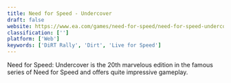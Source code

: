 ```yaml
---
title: Need for Speed - Undercover
draft: false 
website: https://www.ea.com/games/need-for-speed/need-for-speed-undercover
classification: ['']
platform: ['Web']
keywords: ['DiRT Rally', 'Dirt', 'Live for Speed']
---
```

Need for Speed: Undercover is the 20th marvelous edition in the famous series of Need for Speed and offers quite impressive gameplay.